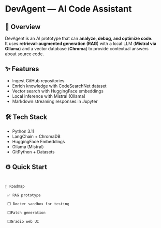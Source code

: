 # DevAgent — AI Code Assistant

## 🚀 Overview
DevAgent is an AI prototype that can **analyze, debug, and optimize code**.  
It uses **retrieval-augmented generation (RAG)** with a local LLM (**Mistral via Ollama**) and a vector database (**Chroma**) to provide contextual answers about source code.

## ✨ Features
- Ingest GitHub repositories  
- Enrich knowledge with CodeSearchNet dataset  
- Vector search with HuggingFace embeddings  
- Local inference with Mistral (Ollama)  
- Markdown streaming responses in Jupyter  

## 🛠️ Tech Stack
- Python 3.11  
- LangChain + ChromaDB  
- HuggingFace Embeddings  
- Ollama (Mistral)  
- GitPython + Datasets  

## ⚙️ Quick Start
```bash


📅 Roadmap

 ✅ RAG prototype

 ⬜ Docker sandbox for testing

 ⬜Patch generation

 ⬜Gradio web UI
